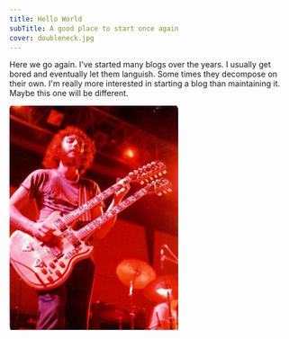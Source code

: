 ```yaml
---
title: Hello World
subTitle: A good place to start once again
cover: doubleneck.jpg
---
```


Here we go again. I've started many blogs over the years. I usually get bored and eventually let them languish. Some times they decompose on their own. I'm really more interested in starting a blog than maintaining it. Maybe this one will be different.

![](doubleneck.jpg)
